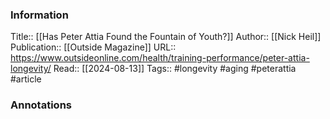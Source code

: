 
### Information
Title:: [[Has Peter Attia Found the Fountain of Youth?]]
Author:: [[Nick Heil]]
Publication:: [[Outside Magazine]]
URL:: https://www.outsideonline.com/health/training-performance/peter-attia-longevity/
Read:: [[2024-08-13]]
Tags:: #longevity #aging #peterattia
#article

### Annotations
